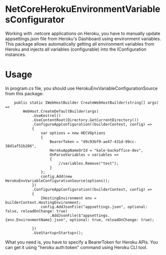 # NetCoreHerokuEnvironmentVariablesConfigurator
Working with .netcore applications on Heroku, you have to manually update appsettings.json file from Heroku's Dashboard using environment variables. This package allows automatically getting all environment variables from Heroku and injects all variables (configurable) into the IConfiguration instances.

# Usage

In program.cs file, you should use HerokuEnvVariableConfigurationSource from this package:

        public static IWebHostBuilder CreateWebHostBuilder(string[] args) =>
            WebHost.CreateDefaultBuilder(args)
                .UseKestrel()
                .UseContentRoot(Directory.GetCurrentDirectory())
                .ConfigureAppConfiguration((builderContext, config) =>
                {
                    var options = new HECVOptions
                    {
                        BearerToken = "d9c93bf9-ae47-431d-99cc-38d1af51b286",
                        HerokuAppNameOrId = "kale-backoffice-dev",
                        OnParseVariables = variables =>
                        {
                            //variables.Remove("test");
                        }
                    };
                    config.Add(new HerokuEnvVariableConfigurationSource(options));
                })
                .ConfigureAppConfiguration((builderContext, config) =>
                {
                    IHostingEnvironment env = builderContext.HostingEnvironment;
                    config.AddJsonFile("appsettings.json", optional: false, reloadOnChange: true)
                        .AddJsonFile($"appsettings.{env.EnvironmentName}.json", optional: true, reloadOnChange: true);

                })
                .UseStartup<Startup>();

What you need is, you have to specify a BearerToken for Heroku APIs. You can get it using "heroku auth:token" command using Heroku CLI tool. 

